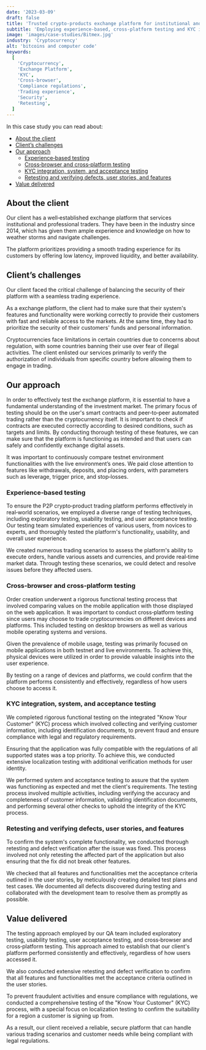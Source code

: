 ```yaml
---
date: '2023-03-09'
draft: false
title: 'Trusted crypto-products exchange platform for institutional and professional traders'
subtitle: 'Employing experience-based, cross-platform testing and KYC integration for a seamless trading experience'
image: 'images/case-studies/Bitmex.jpg'
industry: 'Cryptocurrency'
alt: 'bitcoins and computer code'
keywords:
  [
    'Cryptocurrency',
    'Exchange Platform',
    'KYC',
    'Cross-browser',
    'Compliance regulations',
    'Trading experience',
    'Security',
    'Retesting',
  ]
---
```


In this case study you can read about:

- [About the client](#about-the-client)
- [Client’s challenges](#clients-challenges)
- [Our approach](#our-approach)
  - [Experience&#8209;based testing](#experience8209based-testing)
  - [Cross&#8209;browser and cross&#8209;platform testing](#cross8209browser-and-cross8209platform-testing)
  - [KYC integration, system, and acceptance testing](#kyc-integration-system-and-acceptance-testing)
  - [Retesting and verifying defects, user stories, and features](#retesting-and-verifying-defects-user-stories-and-features)
- [Value delivered](#value-delivered)

## About the client

Our client has a well&#8209;established exchange platform that services institutional and professional traders. They have been in the industry since 2014, which has given them ample experience and knowledge on how to weather storms and navigate challenges.

The platform prioritizes providing a smooth trading experience for its customers by offering low latency, improved liquidity, and better availability.

## Client’s challenges

Our client faced the critical challenge of balancing the security of their platform with a seamless trading experience.

As a exchange platform, the client had to make sure that their system's features and functionality were working correctly to provide their customers with fast and reliable access to the markets. At the same time, they had to prioritize the security of their customers' funds and personal information.

Cryptocurrencies face limitations in certain countries due to concerns about regulation, with some countries banning their use over fear of illegal activities. The client enlisted our services primarily to verify the authorization of individuals from specific country before allowing them to engage in trading.

## Our approach

In order to effectively test the exchange platform, it is essential to have a fundamental understanding of the investment market. The primary focus of testing should be on the user's smart contracts and peer&#8209;to&#8209;peer automated trading rather than the cryptocurrency itself. It is important to check if contracts are executed correctly according to desired conditions, such as targets and limits. By conducting thorough testing of these features, we can make sure that the platform is functioning as intended and that users can safely and confidently exchange digital assets.

It was important to continuously compare testnet environment functionalities with the live environment’s ones. We paid close attention to features like withdrawals, deposits, and placing orders, with parameters such as leverage, trigger price, and stop&#8209;losses.

### Experience&#8209;based testing

To ensure the P2P crypto&#8209;product trading platform performs effectively in real&#8209;world scenarios, we employed a diverse range of testing techniques, including exploratory testing, usability testing, and user acceptance testing. Our testing team simulated experiences of various users, from novices to experts, and thoroughly tested the platform's functionality, usability, and overall user experience.

We created numerous trading scenarios to assess the platform's ability to execute orders, handle various assets and currencies, and provide real&#8209;time market data. Through testing these scenarios, we could detect and resolve issues before they affected users.

### Cross&#8209;browser and cross&#8209;platform testing

Order creation underwent a rigorous functional testing process that involved comparing values on the mobile application with those displayed on the web application. It was important to conduct cross&#8209;platform testing since users may choose to trade cryptocurrencies on different devices and platforms. This included testing on desktop browsers as well as various mobile operating systems and versions.

Given the prevalence of mobile usage, testing was primarily focused on mobile applications in both testnet and live environments. To achieve this, physical devices were utilized in order to provide valuable insights into the user experience.

By testing on a range of devices and platforms, we could confirm that the platform performs consistently and effectively, regardless of how users choose to access it.

### KYC integration, system, and acceptance testing

We completed rigorous functional testing on the integrated "Know Your Customer" (KYC) process which involved collecting and verifying customer information, including identification documents, to prevent fraud and ensure compliance with legal and regulatory requirements.

Ensuring that the application was fully compatible with the regulations of all supported states was a top priority. To achieve this, we conducted extensive localization testing with additional verification methods for user identity.

We performed system and acceptance testing to assure that the system was functioning as expected and met the client's requirements. The testing process involved multiple activities, including verifying the accuracy and completeness of customer information, validating identification documents, and performing several other checks to uphold the integrity of the KYC process.

### Retesting and verifying defects, user stories, and features

To confirm the system's complete functionality, we conducted thorough retesting and defect verification after the issue was fixed. This process involved not only retesting the affected part of the application but also ensuring that the fix did not break other features.

We checked that all features and functionalities met the acceptance criteria outlined in the user stories, by meticulously creating detailed test plans and test cases. We documented all defects discovered during testing and collaborated with the development team to resolve them as promptly as possible.

## Value delivered

The testing approach employed by our QA team included exploratory testing, usability testing, user acceptance testing, and cross&#8209;browser and cross&#8209;platform testing. This approach aimed to establish that our client's platform performed consistently and effectively, regardless of how users accessed it.

We also conducted extensive retesting and defect verification to confirm that all features and functionalities met the acceptance criteria outlined in the user stories.

To prevent fraudulent activities and ensure compliance with regulations, we conducted a comprehensive testing of the "Know Your Customer" (KYC) process, with a special focus on localization testing to confirm the suitability for a region a customer is signing up from.

As a result, our client received a reliable, secure platform that can handle various trading scenarios and customer needs while being compliant with legal regulations.
